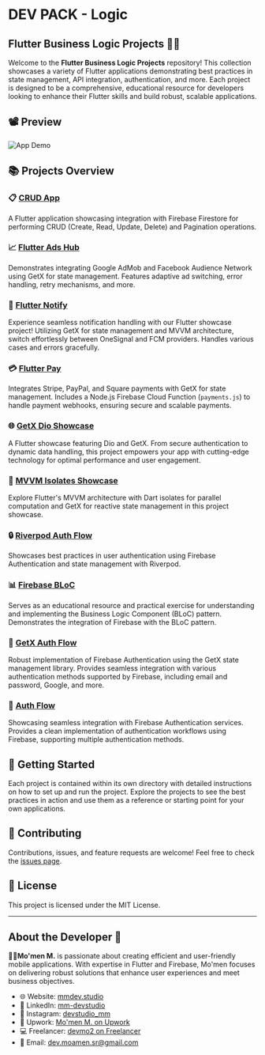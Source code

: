 # DEV PACK - Logic
## Flutter Business Logic Projects 📱💡

Welcome to the **Flutter Business Logic Projects** repository! This collection showcases a variety of Flutter applications demonstrating best practices in state management, API integration, authentication, and more. Each project is designed to be a comprehensive, educational resource for developers looking to enhance their Flutter skills and build robust, scalable applications.

## 📽 Preview

![App Demo](preview/LOGIC.gif)


## 📚 Projects Overview

### 📋 [CRUD App](https://github.com/mo2men184/crud_app)
A Flutter application showcasing integration with Firebase Firestore for performing CRUD (Create, Read, Update, Delete) and Pagination operations.

### 📈 [Flutter Ads Hub](https://github.com/mo2men184/flutter_ads_hub)
Demonstrates integrating Google AdMob and Facebook Audience Network using GetX for state management. Features adaptive ad switching, error handling, retry mechanisms, and more.

### 🔔 [Flutter Notify](https://github.com/mo2men184/flutter_notify)
Experience seamless notification handling with our Flutter showcase project! Utilizing GetX for state management and MVVM architecture, switch effortlessly between OneSignal and FCM providers. Handles various cases and errors gracefully.

### 💳 [Flutter Pay](https://github.com/mo2men184/flutter_pay)
Integrates Stripe, PayPal, and Square payments with GetX for state management. Includes a Node.js Firebase Cloud Function (`payments.js`) to handle payment webhooks, ensuring secure and scalable payments.

### 🌐 [GetX Dio Showcase](https://github.com/mo2men184/getx_dio_showcase)
A Flutter showcase featuring Dio and GetX. From secure authentication to dynamic data handling, this project empowers your app with cutting-edge technology for optimal performance and user engagement.

### 🔄 [MVVM Isolates Showcase](https://github.com/mo2men184/mvvm_isolates_showcase)
Explore Flutter's MVVM architecture with Dart isolates for parallel computation and GetX for reactive state management in this project showcase.

### 🔒 [Riverpod Auth Flow](https://github.com/mo2men184/Riverpod_auth_flow)
Showcases best practices in user authentication using Firebase Authentication and state management with Riverpod.

### 📊 [Firebase BLoC](https://github.com/mo2men184/firebase_bloc)
Serves as an educational resource and practical exercise for understanding and implementing the Business Logic Component (BLoC) pattern. Demonstrates the integration of Firebase with the BLoC pattern.

### 🔐 [GetX Auth Flow](https://github.com/mo2men184/getx_auth_flow)
Robust implementation of Firebase Authentication using the GetX state management library. Provides seamless integration with various authentication methods supported by Firebase, including email and password, Google, and more.

### 🔑 [Auth Flow](https://github.com/mo2men184/auth_flow)
Showcasing seamless integration with Firebase Authentication services. Provides a clean implementation of authentication workflows using Firebase, supporting multiple authentication methods.

## 🚀 Getting Started

Each project is contained within its own directory with detailed instructions on how to set up and run the project. Explore the projects to see the best practices in action and use them as a reference or starting point for your own applications.

## 🤝 Contributing

Contributions, issues, and feature requests are welcome! Feel free to check the [issues page](https://github.com/mo2men184/dev-logic-pack/issues).

## 📝 License

This project is licensed under the MIT License.

---

## About the Developer 🌟

**👨‍💻Mo'men M.** is passionate about creating efficient and user-friendly mobile applications. With expertise in Flutter and Firebase, Mo'men focuses on delivering robust solutions that enhance user experiences and meet business objectives.

- 🌐 Website: [mmdev.studio](https://mmdev.studio/)
- 💼 LinkedIn: [mm-devstudio](https://www.linkedin.com/in/mm-devstudio/)
- 📸 Instagram: [devstudio_mm](https://www.instagram.com/devstudio_mm/)
- 📝 Upwork: [Mo'men M. on Upwork](https://upwork.com/freelancers/mo2men184)
- 💻 Freelancer: [devmo2 on Freelancer](https://www.freelancer.com/u/devmo2)
- 📧 Email: [dev.moamen.sr@gmail.com](mailto:dev.moamen.sr@gmail.com)

